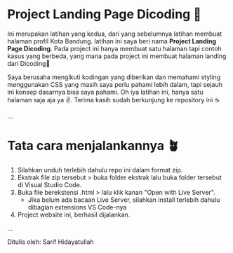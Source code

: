 # Project Landing Page Dicoding 🌱

Ini merupakan latihan yang kedua, dari yang sebelumnya latihan membuat halaman profil Kota Bandung. latihan ini saya beri nama **Project Landing Page Dicoding**. Pada project ini hanya membuat satu halaman tapi contoh kasus yang berbeda, yang mana pada project ini membuat halaman landing dari Dicoding🍷

Saya berusaha mengikuti kodingan yang diberikan dan memahami styling menggunakan CSS yang masih saya perlu pahami lebih dalam, tapi sejauh ini konsep dasarnya bisa saya pahami. Oh iya latihan ini, hanya satu halaman saja aja ya ✌️. Terima kasih sudah berkunjung ke repository ini ☕


...

# Tata cara menjalankannya 🪴

1. Silahkan unduh terlebih dahulu repo ini dalam format zip.
2. Ekstrak file zip tersebut > buka folder ekstrak lalu buka folder tersebut di Visual Studio Code.
3. Buka file berekstensi .html > lalu klik kanan "Open with Live Server".
    - Jika belum ada bacaan Live Server, silahkan install terlebih dahulu dibagian extensions VS Code-nya
4. Project website ini, berhasil dijalankan.

...

Ditulis oleh: Sarif Hidayatullah